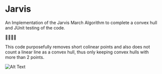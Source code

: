 # Jarvis
An Implementation of the Jarvis March Algorithm to complete a convex hull and JUnit testing of the code.

:triangular_ruler::triangular_ruler::triangular_ruler::triangular_ruler:

This code purposefully removes short colinear points and also does not count a linear line as a convex hull, thus only keeping convex hulls with more than 2 points.

![Alt Text](https://s3.amazonaws.com/kukuruku-co/uploads/images/00/00/01/2014/12/11/558e8050a2.gif)
